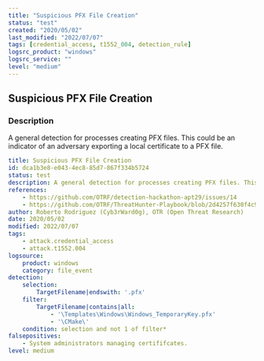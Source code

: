 ```yaml
---
title: "Suspicious PFX File Creation"
status: "test"
created: "2020/05/02"
last_modified: "2022/07/07"
tags: [credential_access, t1552_004, detection_rule]
logsrc_product: "windows"
logsrc_service: ""
level: "medium"
---
```


## Suspicious PFX File Creation

### Description

A general detection for processes creating PFX files. This could be an indicator of an adversary exporting a local certificate to a PFX file.

```yml
title: Suspicious PFX File Creation
id: dca1b3e8-e043-4ec8-85d7-867f334b5724
status: test
description: A general detection for processes creating PFX files. This could be an indicator of an adversary exporting a local certificate to a PFX file.
references:
    - https://github.com/OTRF/detection-hackathon-apt29/issues/14
    - https://github.com/OTRF/ThreatHunter-Playbook/blob/2d4257f630f4c9770f78d0c1df059f891ffc3fec/docs/evals/apt29/detections/6.B.1_6392C9F1-D975-4F75-8A70-433DEDD7F622.md
author: Roberto Rodriguez (Cyb3rWard0g), OTR (Open Threat Research)
date: 2020/05/02
modified: 2022/07/07
tags:
    - attack.credential_access
    - attack.t1552.004
logsource:
    product: windows
    category: file_event
detection:
    selection:
        TargetFilename|endswith: '.pfx'
    filter:
        TargetFilename|contains|all:
            - '\Templates\Windows\Windows_TemporaryKey.pfx'
            - '\CMake\'
    condition: selection and not 1 of filter*
falsepositives:
    - System administrators managing certififcates.
level: medium

```
